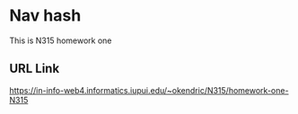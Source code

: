 # Nav hash

This is N315 homework one

## URL Link

https://in-info-web4.informatics.iupui.edu/~okendric/N315/homework-one-N315


